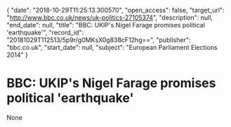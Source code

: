{
  "date": "2018-10-29T11:25:13.300570", 
  "open_access": false, 
  "target_url": "http://www.bbc.co.uk/news/uk-politics-27105374", 
  "description": null, 
  "end_date": null, 
  "title": "BBC:  UKIP's Nigel Farage promises political 'earthquake'", 
  "record_id": "20181029T112513/5p9r/g0MKsX0g838cF12hg==", 
  "publisher": "bbc.co.uk", 
  "start_date": null, 
  "subject": "European Parliament Elections 2014"
}

# BBC:  UKIP's Nigel Farage promises political 'earthquake'

None